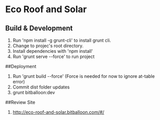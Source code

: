 # Eco Roof and Solar

## Build & Development

1. Run 'npm install -g grunt-cli' to install grunt cli.
2. Change to projec's root directory.
3. Install dependencies with 'npm install'
4. Run 'grunt serve --force' to run project


##Deployment
1. Run 'grunt build --force' (Force is needed for now to ignore at-table error)
2. Commit dist folder updates
3. grunt bitballoon:dev

##Review Site
1. http://eco-roof-and-solar.bitballoon.com/#/
